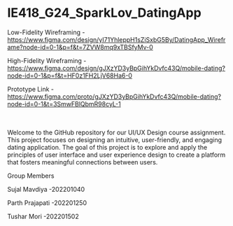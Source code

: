 # IE418_G24_SparkLov_DatingApp

Low-Fidelity Wireframing - https://www.figma.com/design/yI71YhleppH1sZiSxbG5By/DatingApp_Wireframe?node-id=0-1&p=f&t=7ZVW8mq9xTBSfyMv-0

High-Fidelity Wireframing  - https://www.figma.com/design/gJXzYD3yBpGihYkDvfc43Q/mobile-dating?node-id=0-1&p=f&t=HF0z1FH2LjV68Ha6-0

Prototype Link - https://www.figma.com/proto/gJXzYD3yBpGihYkDvfc43Q/mobile-dating?node-id=0-1&t=3SmwFBlQbmR98cyL-1
<br>
<br>
<br>


Welcome to the GitHub repository for our UI/UX Design course assignment. This project focuses on designing an intuitive, user-friendly, and engaging dating application. The goal of this project is to explore and apply the principles of user interface and user experience design to create a platform that fosters meaningful connections between users.

Group Members

Sujal Mavdiya -202201040

Parth Prajapati -202201250

Tushar Mori -202201502
